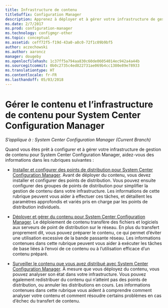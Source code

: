 ```yaml
---
title: Infrastructure de contenu
titleSuffix: Configuration Manager
description: Apprenez à déployer et à gérer votre infrastructure de gestion de contenu pour System Center Configuration Manager.
ms.date: 2/7/2017
ms.prod: configuration-manager
ms.technology: configmgr-other
ms.topic: conceptual
ms.assetid: ceff72f5-f19d-43a0-a8c0-72f1c09b9bf5
author: aczechowski
ms.author: aaroncz
manager: dougeby
ms.openlocfilehash: 1c37ff5a794aa830c60de06054014ec942a4a44b
ms.sourcegitcommit: 0b0c2735c4ed822731ae069b4cc1380e89e78933
ms.translationtype: HT
ms.contentlocale: fr-FR
ms.lasthandoff: 05/03/2018
---
```

# <a name="manage-content-and-content-infrastructure-for-system-center-configuration-manager"></a>Gérer le contenu et l’infrastructure de contenu pour System Center Configuration Manager

*S’applique à : System Center Configuration Manager (Current Branch)*

Quand vous êtes prêt à configurer et à gérer votre infrastructure de gestion de contenu pour System Center Configuration Manager, aidez-vous des informations dans les rubriques suivantes :  

-   [Installer et configurer des points de distribution pour System Center Configuration Manager](../../../../core/servers/deploy/configure/install-and-configure-distribution-points.md). Avant de déployer du contenu, vous devez installer et configurer des points de distribution. Vous pouvez ensuite configurer des groupes de points de distribution pour simplifier la gestion de contenu dans votre infrastructure. Les informations de cette rubrique peuvent vous aider à effectuer ces tâches, et détaillent les paramètres approfondis et variés pris en charge par les points de distribution individuels.  

-   [Déployer et gérer du contenu pour System Center Configuration Manager](../../../../core/servers/deploy/configure/deploy-and-manage-content.md). Le déploiement de contenu transfère des fichiers et logiciels aux serveurs de point de distribution sur le réseau. En plus du transfert proprement dit, vous pouvez préparer le contenu, ce qui permet d’éviter une utilisation excessive de la bande passante réseau. Les informations contenues dans cette rubrique peuvent vous aider à exécuter les tâches de base liées à l’envoi de ce contenu ou à l’utilisation efficace d’un contenu préparé.  

-   [Surveiller le contenu que vous avez distribué avec System Center Configuration Manager](../../../../core/servers/deploy/configure/monitor-content-you-have-distributed.md). À mesure que vous déployez du contenu, vous pouvez analyser son état dans votre infrastructure. Vous pouvez également redistribuer du contenu qui n’atteint pas des points de distribution, ou annuler les distributions en cours. Les informations contenues dans cette rubrique vous aident à comprendre comment analyser votre contenu et comment résoudre certains problèmes en cas d’échec du transfert de contenu.  
